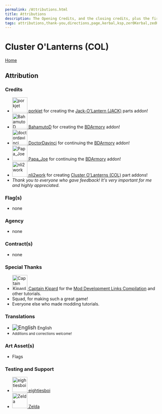 ```yaml
---
permalink: /Attributions.html
title: Attributions
description: The Opening Credits, and the closing credits, plus the first of two (or is three) end credit scenes
tags: attributions,thank-you,directions,page,kerbal,ksp,zer0Kerbal,zedK
---
```


<!--
Attributions.md v1.0.7.1
Cluster O'Lanterns (COL)
created: 01 Feb 2022
updated: 03 Jun 2022
-->

<script src="https://kit.fontawesome.com/0ea5493613.js" crossorigin="anonymous"></script>
<i class="fa fa-gear fa-spin fa-3x" style="color: firebrick"></i>

# Cluster O'Lanterns (COL)

[Home](./index.md)

## Attribution

### Credits

<ul>
  <li><a href="https://forum.kerbalspaceprogram.com/index.php?/profile/92433-*/"><img alt="porkjet" src="https://kerbal-forum-uploads.s3.us-west-2.amazonaws.com/monthly_12_2015/PorkJets_Pixel_ani_90a.gif.6bf0183c1888d521acfd92f6e2130c92.thumb.gif.53f16d0043071f750a7804e7fde84c9c.gif" width="50px" height="50px" > porkjet</a> for creating the <a href="https://forum.kerbalspaceprogram.com/index.php?/topic/189466-*/" alt="Jack-O'Lantern (JACK)"> Jack-O'Lantern (JACK)</a> parts addon!</li>
  <li><a href="https://forum.kerbalspaceprogram.com/index.php?/profile/72433-*/"><img alt="BahamutoD" src="https://kerbal-forum-uploads.s3.us-west-2.amazonaws.com/monthly_04_2016/mp2.png.0600052dd6d1976f47eee15bb0980807.thumb.png.d347c338d6a013f8cced8fab3cd9e8f8.png" width="50px" height="50px" > BahamutoD</a> for creating the <a href="https://forum.kerbalspaceprogram.com/index.php?/topic/178156-*/" alt="BDArmory (BDA)"> BDArmory</a> addon!</li>
  <li><a href="https://forum.kerbalspaceprogram.com/index.php?/profile/150019-*/"><img alt="doctordavinci" src="https://kerbal-forum-uploads.s3.us-west-2.amazonaws.com/monthly_12_2015/565cfb2574310_germanycanadaflags2560x1707wallpaper_www.knowledgehi.com_37.jpg.ca279c48e15c9a946bfed57cf13d6b4d.thumb.jpg.39108992fbb4531f3c6459d6a0891ca1.jpg" width="50px" height="50px" > DoctorDavinci</a> for continuing the <a href="https://forum.kerbalspaceprogram.com/index.php?/topic/178156-*/" alt="BDArmory (BDA)"> BDArmory</a> addon!</li>
  <li><a href="https://forum.kerbalspaceprogram.com/index.php?/profile/10788-*/"><img alt="Papa_Joe" src="https://kerbal-forum-uploads.s3.us-west-2.amazonaws.com/profile/photo-10788.jpg" width="50px" height="50px" > Papa_Joe</a> for continuing the <a href="https://forum.kerbalspaceprogram.com/index.php?/topic/178156-*/" alt="BDArmory (BDA)"> BDArmory</a> addon!</li>
  <li><a href="https://forum.kerbalspaceprogram.com/index.php?/profile/106805-*/"><img alt="nli2work" src="https://kerbal-forum-uploads.s3.us-west-2.amazonaws.com/monthly_03_2016/output_KWXYnZ.gif.1a3e299a071645446aa14c0dd93bcf73.thumb.gif.c22266d53c24c1588de24e22dba81cf2.gif" width="50px" height="50px" > nli2work</a> for creating <a href="https://forum.kerbalspaceprogram.com/index.php?/topic/209965-*/" alt="Cluster O'Lanterns (COL)"> Cluster O'Lanterns (COL)</a> part addons!</li>
  <li><i>Thank you to everyone who gave feedback! It's very important for me and highly appreciated.</i></li>
</ul>

### Flag(s)

* none

### Agency

* none

### Contract(s)

* none

### Special Thanks

<ul>
  <li><a href="https://forum.kerbalspaceprogram.com/index.php?/profile/70516-captainkipard/"><img border="0" alt="Captain Kipard" src="https://kerbal-forum-uploads.s3.us-west-2.amazonaws.com/monthly_12_2015/itsame.png.3227b08e54fc9e3eaa0c6c2ad8e9ad07.thumb.png.5d3a3eb0344a23048ea58826e47b9781.png" width="50" height="50" > Captain Kipard</a> for the <a href="https://forum.kerbalspaceprogram.com/index.php?/topic/85372-*/"> Mod Development Links Compilation</a> and other tutorials.</li>
  <li>Squad, for making such a great game!</li>
  <li>Everyone else who made modding tutorials.</li>
</ul>

### Translations

<ul>
  <li><img src="https://raw.githubusercontent.com/zer0Kerbal/zer0Kerbal/master/img/EN.png " alt="English" style="zoom:125%;" /> English</li>
  <li><small>Additions and corrections welcome!</small></li>
</ul>

### Art Asset(s)

* Flags

### Testing and Support

<ul>
  <li><a href="https://forum.kerbalspaceprogram.com/index.php?/profile/133828-eightiesboi/"><img border="0" alt="eightiesboi" src="https://kerbal-forum-uploads.s3.us-west-2.amazonaws.com/monthly_2018_01/happy_velociraptor_dinosaur_greeting_cards-r918b99ab65894a198682f360e419773a_xvuak_8byvr_512.thumb.jpg.00c28897eef8a91ee74f6cb59a9bbb5f.jpg" width="50" height="50" > eightiesboi</a></li>
  <li><a href="https://forum.kerbalspaceprogram.com/index.php?/profile/66411-zelda/"><img border="0" alt="Zelda" src="https://kerbal-forum-uploads.s3.us-west-2.amazonaws.com/monthly_2019_07/LoZ_RGB_960x960.thumb.jpg.32a815400e819b11482764bdea71373c.jpg" width="50" height="50" > Zelda</a></li>
</ul>

<!-- Localization -->
[lreadme]: https://github.com/zer0Kerbal/zer0Kerbal/blob/master/Localization/readme.md "Localization Readme"
[qstart]: https://github.com/zer0Kerbal/zer0Kerbal/blob/master/Localization/quickstart.md "Quickstart"

[EN]: https://raw.githubusercontent.com/zer0Kerbal/zer0Kerbal/master/img/EN.png "English"
[BR]: https://raw.githubusercontent.com/zer0Kerbal/zer0Kerbal/master/img/BR.png "Português Brasil"
[CN]: https://raw.githubusercontent.com/zer0Kerbal/zer0Kerbal/master/img/CH.png "中文"
[DE]: https://raw.githubusercontent.com/zer0Kerbal/zer0Kerbal/master/img/DE.png "Deutsch"
[ES]: https://raw.githubusercontent.com/zer0Kerbal/zer0Kerbal/master/img/ES.png "Español"
[FR]: https://raw.githubusercontent.com/zer0Kerbal/zer0Kerbal/master/img/FR.png "Français"
[IT]: https://raw.githubusercontent.com/zer0Kerbal/zer0Kerbal/master/img/IT.png "Italiano"
[JA]: https://raw.githubusercontent.com/zer0Kerbal/zer0Kerbal/master/img/JA.png "日本語"
[KO]: https://raw.githubusercontent.com/zer0Kerbal/zer0Kerbal/master/img/KO.png "한국어"
[MX]: https://raw.githubusercontent.com/zer0Kerbal/zer0Kerbal/master/img/MX.png "Mexicano Español"
[NL]: https://raw.githubusercontent.com/zer0Kerbal/zer0Kerbal/master/img/NL.png "Dutch"
[NO]: https://raw.githubusercontent.com/zer0Kerbal/zer0Kerbal/master/img/NO.png "Norsk"
[PO]: https://raw.githubusercontent.com/zer0Kerbal/zer0Kerbal/master/img/PO.png "Polski"
[RU]: https://raw.githubusercontent.com/zer0Kerbal/zer0Kerbal/master/img/RU.png "Русский"
[SW]: https://raw.githubusercontent.com/zer0Kerbal/zer0Kerbal/master/img/SW.png "Svenska"
[TR]: https://raw.githubusercontent.com/zer0Kerbal/zer0Kerbal/master/img/TR.png "Türk"
[TW]: https://raw.githubusercontent.com/zer0Kerbal/zer0Kerbal/master/img/TW.png "国语"

<!-- this file CC BY-ND 4.0 by zer0Kerbal -->
